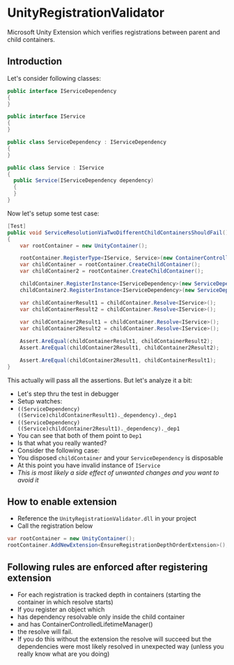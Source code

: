 # UnityRegistrationValidator

Microsoft Unity Extension which verifies registrations between parent and child containers.

## Introduction

Let's consider following classes:

```csharp
public interface IServiceDependency
{
}

public interface IService
{
}

public class ServiceDependency : IServiceDependency
{
}

public class Service : IService
{
  public Service(IServiceDependency dependency)
  {
  }
}
```

Now let's setup some test case:

```cs
[Test]
public void ServiceResolutionViaTwoDifferentChildContainersShouldFail()
{
    var rootContainer = new UnityContainer();

    rootContainer.RegisterType<IService, Service>(new ContainerControlledLifetimeManager());
    var childContainer = rootContainer.CreateChildContainer();
    var childContainer2 = rootContainer.CreateChildContainer();

    childContainer.RegisterInstance<IServiceDependency>(new ServiceDependency("Dep1"));
    childContainer2.RegisterInstance<IServiceDependency>(new ServiceDependency("Dep2"));

    var childContainerResult1 = childContainer.Resolve<IService>();
    var childContainerResult2 = childContainer.Resolve<IService>();
            
    var childContainer2Result1 = childContainer.Resolve<IService>();
    var childContainer2Result2 = childContainer.Resolve<IService>();

    Assert.AreEqual(childContainerResult1, childContainerResult2);
    Assert.AreEqual(childContainer2Result1, childContainer2Result2);

    Assert.AreEqual(childContainer2Result1, childContainerResult1);
}
```

This actually will pass all the assertions. But let's analyze it a bit:
* Let's step thru the test in debugger
* Setup watches:
 * `((ServiceDependency)((Service)childContainerResult1)._dependency)._dep1`
 * `((ServiceDependency)((Service)childContainer2Result1)._dependency)._dep1`
* You can see that both of them point to `Dep1`
 * Is that what you really wanted?
 * Consider the following case:
  * You disposed `childContainer` and your `ServiceDependency` is disposable
  * At this point you have invalid instance of `IService`
  * *This is most likely a side effect of unwanted changes and you want to avoid it*

## How to enable extension

* Reference the `UnityRegistrationValidator.dll` in your project
* Call the registration below

```cs
var rootContainer = new UnityContainer();
rootContainer.AddNewExtension<EnsureRegistrationDepthOrderExtension>();
```

## Following rules are enforced after registering extension

* For each registration is tracked depth in containers (starting the container in which resolve starts)
* If you register an object which
 * has dependency resolvable only inside the child container
 * and has ContainerControlledLifetimeManager()
* the resolve will fail.
* If you do this without the extension the resolve will succeed but the dependencies were most likely resolved in unexpected way (unless you really know what are you doing)
